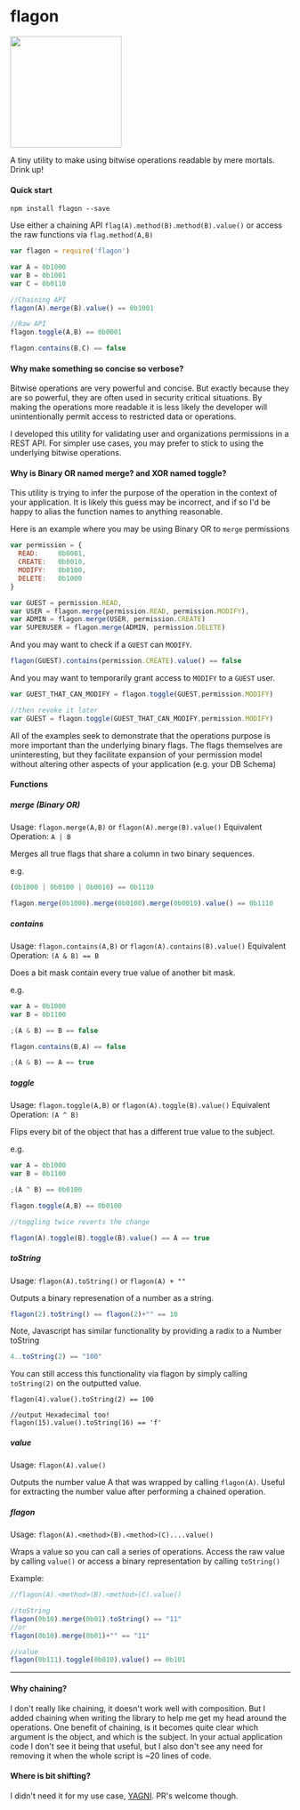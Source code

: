 # flagon

<img src="https://p2.liveauctioneers.com/21/27744/10536219_1_l.jpg" width="200px"></img>

A tiny utility to make using bitwise operations readable by mere mortals.  Drink up!

#### Quick start

`npm install flagon --save`

Use either a chaining API `flag(A).method(B).method(B).value()` or access the raw functions via `flag.method(A,B)`

```js
var flagon = require('flagon')

var A = 0b1000
var B = 0b1001
var C = 0b0110

//Chaining API
flagon(A).merge(B).value() == 0b1001

//Raw API
flagon.toggle(A,B) == 0b0001

flagon.contains(B,C) == false
```

#### Why make something so concise so verbose?  

Bitwise operations are very powerful and concise.  But exactly because they are so powerful, they are often used in security critical situations.  By making the operations more readable it is less likely the developer will unintentionally permit access to restricted data or operations.

I developed this utility for validating user and organizations permissions in a REST API.  For simpler use cases, you may prefer to stick to using the underlying bitwise operations.

#### Why is Binary OR named merge?  and XOR named toggle?

This utility is trying to infer the purpose of the operation in the context of your application.  It is likely this guess may be incorrect, and if so I'd be happy to alias the function names to anything reasonable.

Here is an example where you may be using Binary OR to `merge` permissions

```js
var permission = {
  READ:     0b0001,
  CREATE:   0b0010,
  MODIFY:   0b0100,
  DELETE:   0b1000
}

var GUEST = permission.READ,
var USER = flagon.merge(permission.READ, permission.MODIFY),
var ADMIN = flagon.merge(USER, permission.CREATE)
var SUPERUSER = flagon.merge(ADMIN, permission.DELETE)

```

And you may want to check if a `GUEST` can `MODIFY`.

```js
flagon(GUEST).contains(permission.CREATE).value() == false
```

And you may want to temporarily grant access to `MODIFY` to a `GUEST` user.

```js
var GUEST_THAT_CAN_MODIFY = flagon.toggle(GUEST,permission.MODIFY)

//then revoke it later
var GUEST = flagon.toggle(GUEST_THAT_CAN_MODIFY,permission.MODIFY)
```

All of the examples seek to demonstrate that the operations purpose is more important than the underlying binary flags.
The flags themselves are uninteresting, but they facilitate expansion of your permission model without altering other aspects of your application (e.g. your DB Schema)

#### Functions

##### merge (Binary OR)

Usage: `flagon.merge(A,B)` or `flagon(A).merge(B).value()`
Equivalent Operation: `A | B`

Merges all true flags that share a column in two binary sequences.

e.g. 
```js
(0b1000 | 0b0100 | 0b0010) == 0b1110

flagon.merge(0b1000).merge(0b0100).merge(0b0010).value() == 0b1110
```

##### contains

Usage: `flagon.contains(A,B)` or `flagon(A).contains(B).value()`
Equivalent Operation: `(A & B) == B`

Does a bit mask contain every true value of another bit mask.

e.g. 
```js
var A = 0b1000
var B = 0b1100

;(A & B) == B == false

flagon.contains(B,A) == false

;(A & B) == A == true
```

##### toggle

Usage: `flagon.toggle(A,B)` or `flagon(A).toggle(B).value()`
Equivalent Operation: `(A ^ B)`

Flips every bit of the object that has a different true value to the subject.

e.g. 
```js
var A = 0b1000
var B = 0b1100

;(A ^ B) == 0b0100

flagon.toggle(A,B) == 0b0100

//toggling twice reverts the change

flagon(A).toggle(B).toggle(B).value() == A == true
```
##### toString
Usage: `flagon(A).toString()` or `flagon(A) + ""`

Outputs a binary represenation of a number as a string.

```js
flagon(2).toString() == flagon(2)+"" == 10
```

Note, Javascript has similar functionality by providing a radix to a Number toString

```js
4..toString(2) == "100"
```

You can still access this functionality via flagon by simply calling `toString(2)` on the outputted value.

```
flagon(4).value().toString(2) == 100

//output Hexadecimal too!
flagon(15).value().toString(16) == 'f'
```

##### value

Usage: `flagon(A).value()`

Outputs the number value A that was wrapped by calling `flagon(A)`.  Useful for extracting the number value after performing a chained operation.

##### flagon

Usage: `flagon(A).<method>(B).<method>(C)....value()`

Wraps a value so you can call a series of operations.  Access the raw value by calling `value()` or access a binary representation by calling `toString()`


Example:
```js
//flagon(A).<method>(B).<method>(C).value()

//toString
flagon(0b10).merge(0b01).toString() == "11"
//or
flagon(0b10).merge(0b01)+"" == "11"

//value
flagon(0b111).toggle(0b010).value() == 0b101
```

----

#### Why chaining?  

I don't really like chaining, it doesn't work well with composition.  But I added chaining when writing the library to help me get my head around the operations.  One benefit of chaining, is it becomes quite clear which argument is the object, and which is the subject.  In your actual application code I don't see it being that useful, but I also don't see any need for removing it when the whole script is ~20 lines of code.

#### Where is bit shifting?

I didn't need it for my use case, [YAGNI](https://en.wikipedia.org/wiki/You_aren't_gonna_need_it).
PR's welcome though.
